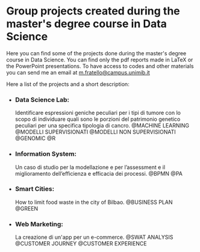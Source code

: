 # Group projects created during the master's degree course in Data Science

Here you can find some of the projects done during the master's degree course in Data Science.
You can find only the pdf reports made in LaTeX or the PowerPoint presentations.
To have access to codes and other materials you can send me an email at m.fratello@campus.unimib.it

Here a list of the projects and a short description:
- ### Data Science Lab: 
  Identificare espressioni geniche peculiari per i tipi di tumore con lo scopo di individuare quali sono le porzioni del patrimonio genetico peculiari per una specifica tipologia di cancro.
  @MACHINE LEARNING @MODELLI SUPERVISIONATI @MODELLI NON SUPERVISIONATI @GENOMIC @R
- ### Information System: 
  Un caso di studio per la modellazione e per l’assessment e il miglioramento dell’efficienza e efficacia dei processi.
  @BPMN @PA
- ### Smart Cities: 
  How to limit food waste in the city of Bilbao.
  @BUSINESS PLAN @GREEN
- ### Web Marketing: 
  La creazione di un'app per un e-commerce.
  @SWAT ANALYSIS @CUSTOMER JOURNEY @CUSTOMER EXPERIENCE






